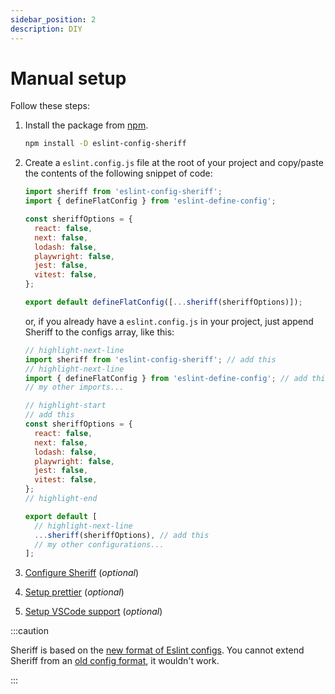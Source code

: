```yaml
---
sidebar_position: 2
description: DIY
---
```


# Manual setup

Follow these steps:

1. Install the package from [npm](https://www.npmjs.com/package/eslint-config-sheriff).

   ```bash npm2yarn
   npm install -D eslint-config-sheriff
   ```

2. Create a `eslint.config.js` file at the root of your project and copy/paste the contents of the following snippet of code:

   ```js title="eslint.config.js"
   import sheriff from 'eslint-config-sheriff';
   import { defineFlatConfig } from 'eslint-define-config';

   const sheriffOptions = {
     react: false,
     next: false,
     lodash: false,
     playwright: false,
     jest: false,
     vitest: false,
   };

   export default defineFlatConfig([...sheriff(sheriffOptions)]);
   ```

   or, if you already have a `eslint.config.js` in your project, just append Sheriff to the configs array, like this:

   ```js title="eslint.config.js"
   // highlight-next-line
   import sheriff from 'eslint-config-sheriff'; // add this
   // highlight-next-line
   import { defineFlatConfig } from 'eslint-define-config'; // add this
   // my other imports...

   // highlight-start
   // add this
   const sheriffOptions = {
     react: false,
     next: false,
     lodash: false,
     playwright: false,
     jest: false,
     vitest: false,
   };
   // highlight-end

   export default [
     // highlight-next-line
     ...sheriff(sheriffOptions), // add this
     // my other configurations...
   ];
   ```

3. [Configure Sheriff](../configuration.md) (_optional_)
4. [Setup prettier](../prettier-support.md) (_optional_)
5. [Setup VSCode support](../vscode-support.md) (_optional_)

:::caution

Sheriff is based on the [new format of Eslint configs](https://eslint.org/docs/latest/user-guide/configuring/configuration-files-new). You cannot extend Sheriff from an [old config format](https://eslint.org/docs/latest/user-guide/configuring/configuration-files), it wouldn't work.

:::
